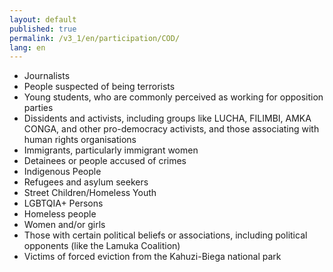 ```yaml
---
layout: default
published: true
permalink: /v3_1/en/participation/COD/
lang: en
---
```


-	Journalists 
-	People suspected of being terrorists
-	Young students, who are commonly perceived as working for opposition parties 
-	Dissidents and activists, including groups like LUCHA, FILIMBI, AMKA CONGA, and other pro-democracy activists, and those associating with human rights organisations
-	Immigrants, particularly immigrant women
-	Detainees or people accused of crimes
-	Indigenous People
-	Refugees and asylum seekers
-	Street Children/Homeless Youth
-	LGBTQIA+ Persons
-	Homeless people
-	Women and/or girls
-	Those with certain political beliefs or associations, including political opponents (like the Lamuka Coalition)
-	Victims of forced eviction from the Kahuzi-Biega national park
